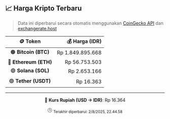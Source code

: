 

<!-- HARGA_KRIPTO -->
## 📈 Harga Kripto Terbaru

> Data ini diperbarui secara otomatis menggunakan [CoinGecko API](https://www.coingecko.com/) dan [exchangerate.host](https://exchangerate.host/)

<div align="center">

| 🪙 Token | 💰 Harga (IDR) |
|:------:|---------------:|
| 🟠 **Bitcoin (BTC)**   | Rp 1.849.895.668 |
| 🔵 **Ethereum (ETH)**  | Rp 56.753.503 |
| 🟣 **Solana (SOL)**    | Rp 2.653.166 |
| 🟢 **Tether (USDT)**   | Rp 16.363 |

---

💱 **Kurs Rupiah (USD → IDR)**: Rp 16.364

🕒 <sub>Terakhir diperbarui: 2/8/2025, 22.44.58</sub>

</div>
<!-- /HARGA_KRIPTO -->